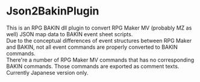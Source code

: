 # Json2BakinPlugin
This is an RPG BAKIN dll plugin to convert RPG Maker MV (probably MZ as well) JSON map data to BAKIN event sheet scripts.<BR>
Due to the conceptual differences of event structures between RPG Maker and BAKIN, not all event commands are properly converted to BAKIN commands.<BR>
There're a number of RPG Maker MV commands that has no corresponding BAKIN commands. Those commands are exported as comment texts.<BR>
Currently Japanese version only.
